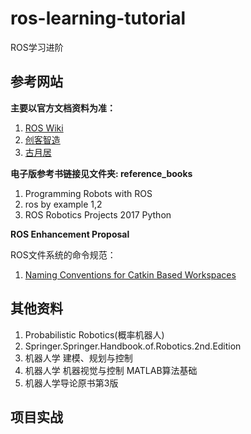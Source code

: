 # ros-learning-tutorial
ROS学习进阶

## 参考网站
**主要以官方文档资料为准：**
1. [ROS Wiki](http://wiki.ros.org/)
2. [创客智造](https://www.ncnynl.com/beginning.html)
3. [古月居](http://www.guyuehome.com/)

**电子版参考书链接见文件夹: reference_books**
1. Programming Robots with ROS
2. ros by example 1,2
3. ROS Robotics Projects 2017 Python

**ROS Enhancement Proposal**

ROS文件系统的命令规范：
1. [Naming Conventions for Catkin Based Workspaces](http://www.ros.org/reps/rep-0128.html)

## 其他资料
1. Probabilistic Robotics(概率机器人)
2. Springer.Springer.Handbook.of.Robotics.2nd.Edition
3. 机器人学 建模、规划与控制
4. 机器人学 机器视觉与控制 MATLAB算法基础
5. 机器人学导论原书第3版

## 项目实战

